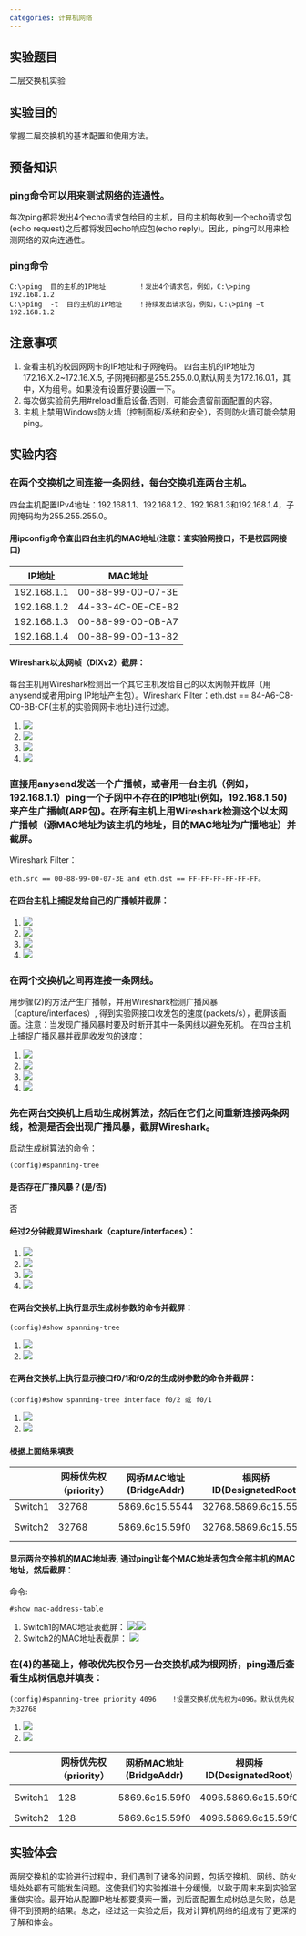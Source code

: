 ```yaml
---
categories: 计算机网络
---
```

## 实验题目
二层交换机实验
## 实验目的
掌握二层交换机的基本配置和使用方法。
## 预备知识
### ping命令可以用来测试网络的连通性。
每次ping都将发出4个echo请求包给目的主机，目的主机每收到一个echo请求包(echo request)之后都将发回echo响应包(echo reply)。因此，ping可以用来检测网络的双向连通性。
### ping命令
```
C:\>ping  目的主机的IP地址        ！发出4个请求包，例如，C:\>ping 192.168.1.2
C:\>ping  -t  目的主机的IP地址    ！持续发出请求包，例如，C:\>ping –t 192.168.1.2
```
## 注意事项
1. 查看主机的校园网网卡的IP地址和子网掩码。 四台主机的IP地址为172.16.X.2~172.16.X.5, 子网掩码都是255.255.0.0,默认网关为172.16.0.1，其中，X为组号。如果没有设置好要设置一下。
2. 每次做实验前先用#reload重启设备,否则，可能会遗留前面配置的内容。
3. 主机上禁用Windows防火墙（控制面板/系统和安全），否则防火墙可能会禁用ping。

## 实验内容
### 在两个交换机之间连接一条网线，每台交换机连两台主机。
四台主机配置IPv4地址：192.168.1.1、192.168.1.2、192.168.1.3和192.168.1.4，子网掩码均为255.255.255.0。
#### 用ipconfig命令查出四台主机的MAC地址(注意：查实验网接口，不是校园网接口)

|IP地址|MAC地址|
|-|-|
|192.168.1.1|00-88-99-00-07-3E|
|192.168.1.2|44-33-4C-0E-CE-82|
|192.168.1.3|00-88-99-00-0B-A7|
|192.168.1.4|00-88-99-00-13-82|

#### Wireshark以太网帧（DIXv2）截屏：
每台主机用Wireshark检测出一个其它主机发给自己的以太网帧并截屏（用anysend或者用ping IP地址产生包）。Wireshark Filter：eth.dst == 84-A6-C8-C0-BB-CF(主机的实验网网卡地址)进行过滤。
1. ![](/public/image/2019-04-19-1.jpg)
2. ![](/public/image/2019-04-19-2.jpg)
3. ![](/public/image/2019-04-19-3.jpg)
4. ![](/public/image/2019-04-19-4.jpg)

### 直接用anysend发送一个广播帧，或者用一台主机（例如，192.168.1.1）ping一个子网中不存在的IP地址(例如，192.168.1.50)来产生广播帧(ARP包)。在所有主机上用Wireshark检测这个以太网广播帧（源MAC地址为该主机的地址，目的MAC地址为广播地址）并截屏。
Wireshark Filter：
```
eth.src == 00-88-99-00-07-3E and eth.dst == FF-FF-FF-FF-FF-FF。
```
#### 在四台主机上捕捉发给自己的广播帧并截屏：
1. ![](/public/image/2019-04-19-5.jpg)
2. ![](/public/image/2019-04-19-6.jpg)
3. ![](/public/image/2019-04-19-7.jpg)
4. ![](/public/image/2019-04-19-8.jpg)

### 在两个交换机之间再连接一条网线。
用步骤(2)的方法产生广播帧，并用Wireshark检测广播风暴（capture/interfaces）, 得到实验网接口收发包的速度(packets/s），截屏该画面。注意：当发现广播风暴时要及时断开其中一条网线以避免死机。
在四台主机上捕捉广播风暴并截屏收发包的速度：
1. ![](/public/image/2019-04-19-9.jpg)
2. ![](/public/image/2019-04-19-10.jpg)
3. ![](/public/image/2019-04-19-11.jpg)
4. ![](/public/image/2019-04-19-12.jpg)

### 先在两台交换机上启动生成树算法，然后在它们之间重新连接两条网线，检测是否会出现广播风暴，截屏Wireshark。
启动生成树算法的命令：
```
(config)#spanning-tree
```
#### 是否存在广播风暴？(是/否)
否
#### 经过2分钟截屏Wireshark（capture/interfaces）：
1. ![](/public/image/2019-04-19-13.jpg)
2. ![](/public/image/2019-04-19-14.jpg)
3. ![](/public/image/2019-04-19-15.jpg)
4. ![](/public/image/2019-04-19-16.jpg)

#### 在两台交换机上执行显示生成树参数的命令并截屏：
```
(config)#show spanning-tree
```
1. ![](/public/image/2019-04-19-17.jpg)
2. ![](/public/image/2019-04-19-18.jpg)

#### 在两台交换机上执行显示接口f0/1和f0/2的生成树参数的命令并截屏：
```
(config)#show spanning-tree interface f0/2 或 f0/1
```
1. ![](/public/image/2019-04-19-19.jpg)
2. ![](/public/image/2019-04-19-20.jpg)

#### 根据上面结果填表

||网桥优先权（priority）|网桥MAC地址(BridgeAddr)|根网桥ID(DesignatedRoot)|到根的距离(RootCost)|根端口(RootPort)|指定端口(Designated)|
|-|-|-|-|-|-|-|
|Switch1|32768|5869.6c15.5544|32768.5869.6c15.5544|0|0|32768.5869.6c15.5544|
|Switch2|32768|5869.6c15.59f0|32768.5869.6c15.5544|0|GigabitEthernet 0/16|32768.5869.6c15.5544|

#### 显示两台交换机的MAC地址表, 通过ping让每个MAC地址表包含全部主机的MAC地址，然后截屏：
命令:
```
#show mac-address-table
```
1. Switch1的MAC地址表截屏：
  ![](/public/image/2019-04-19-21.jpg)![](/public/image/2019-04-19-22.jpg)
2. Switch2的MAC地址表截屏：
  ![](/public/image/2019-04-19-23.jpg)

### 在(4)的基础上，修改优先权令另一台交换机成为根网桥，ping通后查看生成树信息并填表：
```
(config)#spanning-tree priority 4096    !设置交换机优先权为4096。默认优先权为32768
```
1. ![](/public/image/2019-04-19-24.jpg)
2. ![](/public/image/2019-04-19-25.jpg)

||网桥优先权（priority）|网桥MAC地址(BridgeAddr)|根网桥ID(DesignatedRoot)|到根的距离(RootCost)|根端口(RootPort)|指定端口(Designated)|
|-|-|-|-|-|-|-|
|Switch1|128|5869.6c15.59f0|4096.5869.6c15.59f0|0|GigabitEthernet 0/16|4096.5869.6c15.59f0|
|Switch2|128|5869.6c15.59f0|4096.5869.6c15.59f0|0|0|4096.5869.6c15.59f0|

## 实验体会
两层交换机的实验进行过程中，我们遇到了诸多的问题，包括交换机、网线、防火墙处处都有可能发生问题。这使我们的实验推进十分缓慢，以致于周末来到实验室重做实验。最开始从配置IP地址都要摸索一番，到后面配置生成树总是失败，总是得不到预期的结果。总之，经过这一实验之后，我对计算机网络的组成有了更深的了解和体会。
